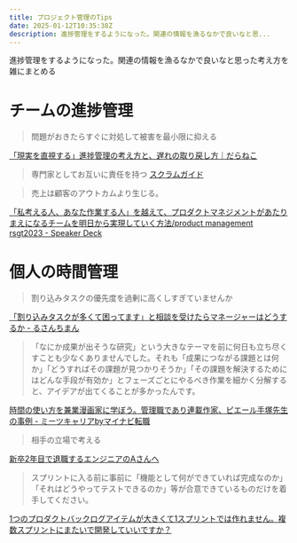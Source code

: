 ```yaml
---
title: プロジェクト管理のTips
date: 2025-01-12T10:35:38Z
description: 進捗管理をするようになった。関連の情報を漁るなかで良いなと思...
---
```


進捗管理をするようになった。関連の情報を漁るなかで良いなと思った考え方を雑にまとめる

# チームの進捗管理

> 問題がおきたらすぐに対処して被害を最小限に抑える

[「現実を直視する」進捗管理の考え方と、遅れの取り戻し方｜だらねこ](https://note.com/daraneko_games/n/nb61c325efee5)

> 専門家としてお互いに責任を持つ
[スクラムガイド](https://scrumguides.org/docs/scrumguide/v2020/2020-Scrum-Guide-Japanese.pdf)

> 売上は顧客のアウトカムより生じる。

[「私考える人、あなた作業する人」を越えて、プロダクトマネジメントがあたりまえになるチームを明日から実現していく方法/product management rsgt2023 - Speaker Deck](https://speakerdeck.com/moriyuya/product-management-rsgt2023)

# 個人の時間管理

> 割り込みタスクの優先度を過剰に高くしすぎていませんか

[「割り込みタスクが多くて困ってます」と相談を受けたらマネージャーはどうするか - るさんちまん](https://naopr.hatenablog.com/entry/2024/08/18/094343)

> 「なにか成果が出そうな研究」という大きなテーマを前に何日も立ち尽くすことも少なくありませんでした。それも「成果につながる課題とは何か」「どうすればその課題が見つかりそうか」「その課題を解決するためにはどんな手段が有効か」とフェーズごとにやるべき作業を細かく分解すると、アイデアが出てくることが多かったんです。

[時間の使い方を兼業漫画家に学ぼう。管理職であり連載作家、ピエール手塚先生の事例 - ミーツキャリアbyマイナビ転職](https://meetscareer.tenshoku.mynavi.jp/entry/20240808-tezuka)


> 相手の立場で考える

[新卒2年目で退職するエンジニアのAさんへ](https://zenn.dev/yusuke1225math2/articles/b019400d9e7879)

> スプリントに入る前に事前に「機能として何ができていれば完成なのか」「それはどうやってテストできるのか」等が合意できているものだけを着手してください。 

[1つのプロダクトバックログアイテムが大きくて1スプリントでは作れません。複数スプリントにまたいで開発していいですか？](https://www.ryuzee.com/faq/0007/)
